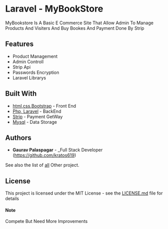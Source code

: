 # Laravel - MyBookStore

MyBookstore Is A Basic E Commerce Site That Allow Admin To Manage Products And Visiters And Buy Bookes And Payment Done By Strip

## Features

- Product Management
- Admin Controll
- Strip Api
- Passwords Encryption
- Laravel Librarys

## Built With

- [html,css,Bootstrap](#) - Front End
- [Php, Laravel](#) - BackEnd
- [Strip](#) - Payment GetWay
- [Mysql](#) - Data Storage

## Authors

- **Gaurav Palaspagar** - \_Full Stack Developer (https://github.com/kratos619)

See also the list of [all](https://github.com/kratos619) Other project.

## License

This project is licensed under the MIT License - see the [LICENSE.md](LICENSE.md) file for details

#### Note

Compete But Need More Improvements
